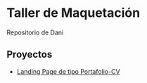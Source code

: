 # Taller de Maquetación 

Repositorio de Dani

## Proyectos 

- [Landing Page de tipo Portafolio-CV](https://eduitElias.github.io/youtube-taller-maquetacion/jonMirchaPortafolio)